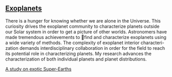 ## [Exoplanets](/research/exoplanets)

There is a hunger for knowing whether we are alone in the Universe. This curiosity drives the
exoplanet community to characterize planets outside our Solar system in order to get a picture
of other worlds. Astronomers have made tremendous achievements to find and characterize exoplanets using a wide variety of methods. The complexity of exoplanet interior characteri-
zation demands interdisciplinary collaboration in order for the field to reach its potential role
in characterizing planets. My research advances the characterization of both individual planets and planet distributions.

[A study on exotic Super-Earths](https://www.news.uzh.ch/de/articles/2018/Exoplanets.html)
